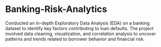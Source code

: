 # Banking-Risk-Analytics
Conducted an in-depth Exploratory Data Analysis (EDA) on a banking dataset to identify key factors contributing to loan defaults. The project involved data cleaning, visualization, and correlation analysis to uncover patterns and trends related to borrower behavior and financial risk.
